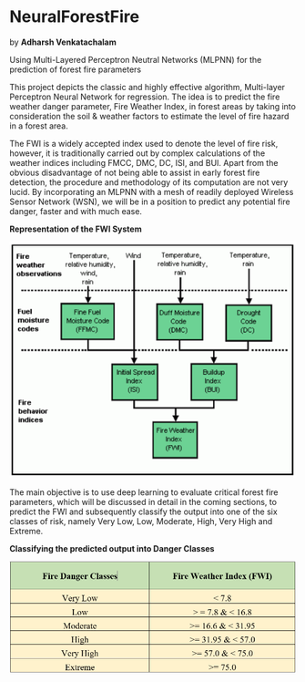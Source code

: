 # NeuralForestFire
by <b>Adharsh Venkatachalam</b>
<p>Using  Multi-Layered Perceptron Neutral Networks (MLPNN) for the prediction of forest fire parameters</p>
<p>This project depicts the classic and highly effective algorithm, Multi-layer Perceptron Neural Network for regression. The idea is to predict the fire weather danger parameter, Fire Weather Index, in forest areas by taking into consideration the soil & weather factors to estimate the level of fire hazard in a forest area.<p>

<p>The FWI is a widely accepted index used to denote the level of fire risk, however, it is traditionally carried out by complex calculations of the weather indices including FMCC, DMC, DC, ISI, and BUI. Apart from the obvious disadvantage of not being able to assist in early forest fire detection, the procedure and methodology of its computation are not very lucid. By incorporating an MLPNN with a mesh of readily deployed Wireless Sensor Network (WSN), we will be in a position to predict any potential fire danger, faster and with much ease.</p>
<b>Representation of the FWI System</b>

![](FWI_System.png)

<p>The main objective is to use deep learning to evaluate critical forest fire parameters, which will be discussed in detail in the coming sections, to predict the FWI and subsequently classify the output into one of the six classes of risk, namely Very Low, Low, Moderate, High, Very High and Extreme.</p>

<b>Classifying the predicted output into Danger Classes</b>

![](Danger_Class.png)
